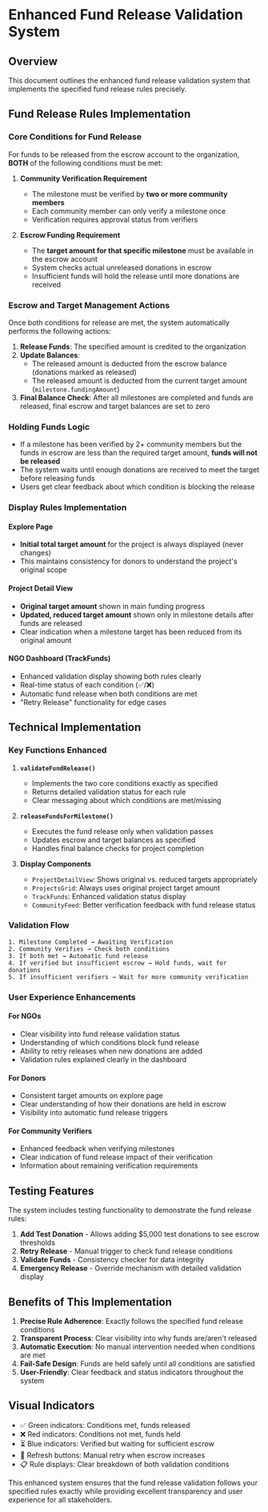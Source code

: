 # Enhanced Fund Release Validation System

## Overview
This document outlines the enhanced fund release validation system that implements the specified fund release rules precisely.

## Fund Release Rules Implementation

### Core Conditions for Fund Release
For funds to be released from the escrow account to the organization, **BOTH** of the following conditions must be met:

1. **Community Verification Requirement**
   - The milestone must be verified by **two or more community members**
   - Each community member can only verify a milestone once
   - Verification requires approval status from verifiers

2. **Escrow Funding Requirement**
   - The **target amount for that specific milestone** must be available in the escrow account
   - System checks actual unreleased donations in escrow
   - Insufficient funds will hold the release until more donations are received

### Escrow and Target Management Actions
Once both conditions for release are met, the system automatically performs the following actions:

1. **Release Funds**: The specified amount is credited to the organization
2. **Update Balances**:
   - The released amount is deducted from the escrow balance (donations marked as released)
   - The released amount is deducted from the current target amount (`milestone.fundingAmount`)
3. **Final Balance Check**: After all milestones are completed and funds are released, final escrow and target balances are set to zero

### Holding Funds Logic
- If a milestone has been verified by 2+ community members but the funds in escrow are less than the required target amount, **funds will not be released**
- The system waits until enough donations are received to meet the target before releasing funds
- Users get clear feedback about which condition is blocking the release

### Display Rules Implementation

#### Explore Page
- **Initial total target amount** for the project is always displayed (never changes)
- This maintains consistency for donors to understand the project's original scope

#### Project Detail View  
- **Original target amount** shown in main funding progress
- **Updated, reduced target amount** shown only in milestone details after funds are released
- Clear indication when a milestone target has been reduced from its original amount

#### NGO Dashboard (TrackFunds)
- Enhanced validation display showing both rules clearly
- Real-time status of each condition (✅/❌)
- Automatic fund release when both conditions are met
- "Retry Release" functionality for edge cases

## Technical Implementation

### Key Functions Enhanced

1. **`validateFundRelease()`**
   - Implements the two core conditions exactly as specified
   - Returns detailed validation status for each rule
   - Clear messaging about which conditions are met/missing

2. **`releaseFundsForMilestone()`**
   - Executes the fund release only when validation passes
   - Updates escrow and target balances as specified
   - Handles final balance checks for project completion

3. **Display Components**
   - `ProjectDetailView`: Shows original vs. reduced targets appropriately
   - `ProjectsGrid`: Always uses original project target amount
   - `TrackFunds`: Enhanced validation status display
   - `CommunityFeed`: Better verification feedback with fund release status

### Validation Flow
```
1. Milestone Completed → Awaiting Verification
2. Community Verifies → Check both conditions
3. If both met → Automatic fund release
4. If verified but insufficient escrow → Hold funds, wait for donations
5. If insufficient verifiers → Wait for more community verification
```

### User Experience Enhancements

#### For NGOs
- Clear visibility into fund release validation status
- Understanding of which conditions block fund release
- Ability to retry releases when new donations are added
- Validation rules explained clearly in the dashboard

#### For Donors
- Consistent target amounts on explore page
- Clear understanding of how their donations are held in escrow
- Visibility into automatic fund release triggers

#### For Community Verifiers
- Enhanced feedback when verifying milestones
- Clear indication of fund release impact of their verification
- Information about remaining verification requirements

## Testing Features

The system includes testing functionality to demonstrate the fund release rules:

1. **Add Test Donation** - Allows adding $5,000 test donations to see escrow thresholds
2. **Retry Release** - Manual trigger to check fund release conditions
3. **Validate Funds** - Consistency checker for data integrity
4. **Emergency Release** - Override mechanism with detailed validation display

## Benefits of This Implementation

1. **Precise Rule Adherence**: Exactly follows the specified fund release conditions
2. **Transparent Process**: Clear visibility into why funds are/aren't released
3. **Automatic Execution**: No manual intervention needed when conditions are met
4. **Fail-Safe Design**: Funds are held safely until all conditions are satisfied
5. **User-Friendly**: Clear feedback and status indicators throughout the system

## Visual Indicators

- ✅ Green indicators: Conditions met, funds released
- ❌ Red indicators: Conditions not met, funds held
- ⏳ Blue indicators: Verified but waiting for sufficient escrow
- 🔄 Refresh buttons: Manual retry when escrow increases
- 📋 Rule displays: Clear breakdown of both validation conditions

This enhanced system ensures that the fund release validation follows your specified rules exactly while providing excellent transparency and user experience for all stakeholders.

